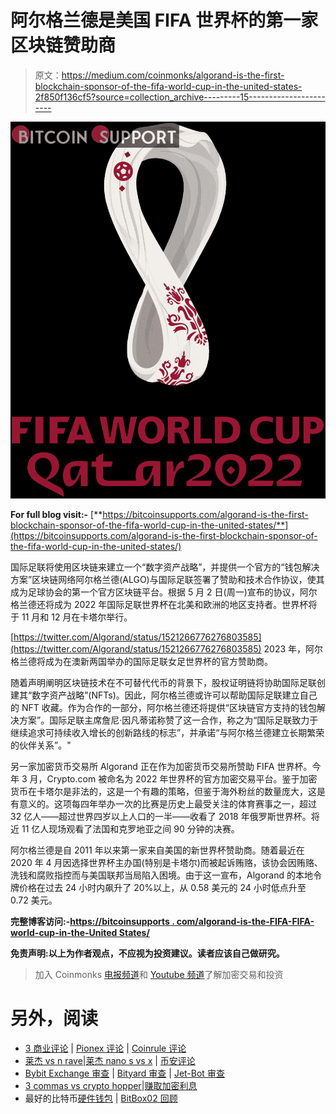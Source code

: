 # 阿尔格兰德是美国 FIFA 世界杯的第一家区块链赞助商

> 原文：<https://medium.com/coinmonks/algorand-is-the-first-blockchain-sponsor-of-the-fifa-world-cup-in-the-united-states-2f850f136cf5?source=collection_archive---------15----------------------->

![](img/17a72387270eeb2e5ce61fba8f1e7313.png)

**For full blog visit:-** [**https://bitcoinsupports.com/algorand-is-the-first-blockchain-sponsor-of-the-fifa-world-cup-in-the-united-states/**](https://bitcoinsupports.com/algorand-is-the-first-blockchain-sponsor-of-the-fifa-world-cup-in-the-united-states/)

国际足联将使用区块链来建立一个“数字资产战略”，并提供一个官方的“钱包解决方案”区块链网络阿尔格兰德(ALGO)与国际足联签署了赞助和技术合作协议，使其成为足球协会的第一个官方区块链平台。根据 5 月 2 日(周一)宣布的协议，阿尔格兰德还将成为 2022 年国际足联世界杯在北美和欧洲的地区支持者。世界杯将于 11 月和 12 月在卡塔尔举行。

[https://twitter.com/Algorand/status/1521266776276803585](https://twitter.com/Algorand/status/1521266776276803585) 
2023 年，阿尔格兰德将成为在澳新两国举办的国际足联女足世界杯的官方赞助商。

随着声明阐明区块链技术在不可替代代币的背景下，股权证明链将协助国际足联创建其“数字资产战略”(NFTs)。因此，阿尔格兰德或许可以帮助国际足联建立自己的 NFT 收藏。作为合作的一部分，阿尔格兰德还将提供“区块链官方支持的钱包解决方案”。国际足联主席詹尼·因凡蒂诺称赞了这一合作，称之为“国际足联致力于继续追求可持续收入增长的创新路线的标志”，并承诺“与阿尔格兰德建立长期繁荣的伙伴关系”。"

另一家加密货币交易所 Algorand 正在作为加密货币交易所赞助 FIFA 世界杯。今年 3 月，Crypto.com 被命名为 2022 年世界杯的官方加密交易平台。鉴于加密货币在卡塔尔是非法的，这是一个有趣的策略，但鉴于海外粉丝的数量庞大，这是有意义的。这项每四年举办一次的比赛是历史上最受关注的体育赛事之一，超过 32 亿人——超过世界四岁以上人口的一半——收看了 2018 年俄罗斯世界杯。将近 11 亿人现场观看了法国和克罗地亚之间 90 分钟的决赛。

阿尔格兰德是自 2011 年以来第一家来自美国的新世界杯赞助商。随着最近在 2020 年 4 月因选择世界杯主办国(特别是卡塔尔)而被起诉贿赂，该协会因贿赂、洗钱和腐败指控而与美国联邦当局陷入困境。由于这一宣布，Algorand 的本地令牌价格在过去 24 小时内飙升了 20%以上，从 0.58 美元的 24 小时低点升至 0.72 美元。

**完整博客访问:-**[**https://bitcoinsupports . com/algorand-is-the-FIFA-FIFA-world-cup-in-the-United States/**](https://bitcoinsupports.com/algorand-is-the-first-blockchain-sponsor-of-the-fifa-world-cup-in-the-united-states/)

**免责声明:以上为作者观点，不应视为投资建议。读者应该自己做研究。**

> 加入 Coinmonks [电报频道](https://t.me/coincodecap)和 [Youtube 频道](https://www.youtube.com/c/coinmonks/videos)了解加密交易和投资

# 另外，阅读

*   [3 商业评论](/coinmonks/3commas-review-an-excellent-crypto-trading-bot-2020-1313a58bec92) | [Pionex 评论](https://coincodecap.com/pionex-review-exchange-with-crypto-trading-bot) | [Coinrule 评论](/coinmonks/coinrule-review-2021-a-beginner-friendly-crypto-trading-bot-daf0504848ba)
*   [莱杰 vs n rave](/coinmonks/ledger-vs-ngrave-zero-7e40f0c1d694)|[莱杰 nano s vs x](/coinmonks/ledger-nano-s-vs-x-battery-hardware-price-storage-59a6663fe3b0) | [币安评论](/coinmonks/binance-review-ee10d3bf3b6e)
*   [Bybit Exchange 审查](/coinmonks/bybit-exchange-review-dbd570019b71) | [Bityard 审查](https://coincodecap.com/bityard-reivew) | [Jet-Bot 审查](https://coincodecap.com/jet-bot-review)
*   [3 commas vs crypto hopper](/coinmonks/3commas-vs-pionex-vs-cryptohopper-best-crypto-bot-6a98d2baa203)|[赚取加密利息](/coinmonks/earn-crypto-interest-b10b810fdda3)
*   最好的比特币[硬件钱包](/coinmonks/hardware-wallets-dfa1211730c6) | [BitBox02 回顾](/coinmonks/bitbox02-review-your-swiss-bitcoin-hardware-wallet-c36c88fff29)